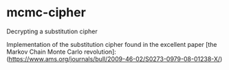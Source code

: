 # mcmc-cipher
Decrypting a substitution cipher

Implementation of the substitution cipher found in the excellent paper [the Markov Chain Monte Carlo revolution]:(https://www.ams.org/journals/bull/2009-46-02/S0273-0979-08-01238-X/)